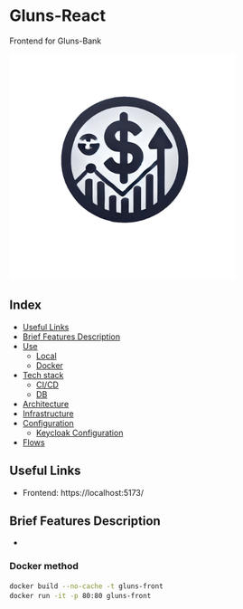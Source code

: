 # Gluns-React

Frontend for Gluns-Bank

<img src="gluns-bank-logo.png" alt="Gluns Logo" width="400" />

## Index
- [Useful Links](#useful-links)
- [Brief Features Description](#brief-features-description)
- [Use](#use)
  - [Local](#local)
  - [Docker](#docker)
- [Tech stack](#tech-stack)
  - [CI/CD](#cicd)
  - [DB](#db)
- [Architecture](#architecture)
- [Infrastructure](#infrastructure)
- [Configuration](#configuration)
  - [Keycloak Configuration](#keycloak-configuration)
- [Flows](#flows)

## Useful Links

- Frontend: https://localhost:5173/

## Brief Features Description

- 
### Docker method

```bash
docker build --no-cache -t gluns-front 
docker run -it -p 80:80 gluns-front
```
